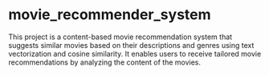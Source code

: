 # movie_recommender_system

This project is a content-based movie recommendation system that suggests similar movies based on their descriptions and genres using text vectorization and cosine similarity. It enables users to receive tailored movie recommendations by analyzing the content of the movies. 
